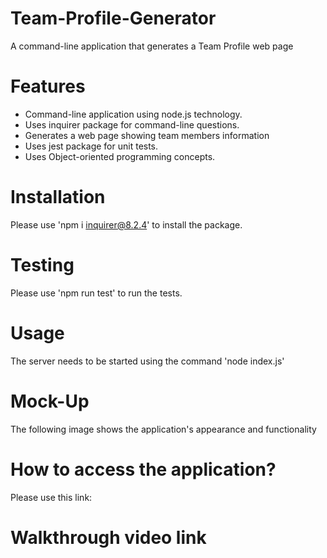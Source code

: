 # Team-Profile-Generator
A command-line application that generates a Team Profile web page

# Features
* Command-line application using node.js technology.
* Uses inquirer package for command-line questions.
* Generates a web page showing team members information
* Uses jest package for unit tests.
* Uses Object-oriented programming concepts.

# Installation
Please use 'npm i inquirer@8.2.4' to install the package.

# Testing
Please use 'npm run test' to run the tests.

# Usage
The server needs to be started using the command 'node index.js'

# Mock-Up
The following image shows the application's appearance and functionality


# How to access the application?
Please use this link:

# Walkthrough video link
